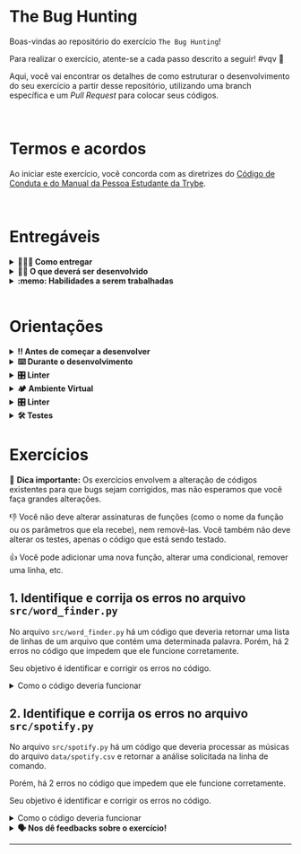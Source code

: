 # The Bug Hunting

Boas-vindas ao repositório do exercício `The Bug Hunting`!

Para realizar o exercício, atente-se a cada passo descrito a seguir! #vqv 🚀

Aqui, você vai encontrar os detalhes de como estruturar o desenvolvimento do seu exercício a partir desse repositório, utilizando uma branch específica e um _Pull Request_ para colocar seus códigos.

<br />

# Termos e acordos

Ao iniciar este exercício, você concorda com as diretrizes do [Código de Conduta e do Manual da Pessoa Estudante da Trybe](https://app.betrybe.com/learn/student-manual/codigo-de-conduta-da-pessoa-estudante).

<br />

# Entregáveis

<details>
<summary><strong>🤷🏽‍♀️ Como entregar</strong></summary><br />

Para entregar o seu exercício, você deverá criar um _Pull Request_ neste repositório.

Lembre-se que você pode consultar nosso conteúdo sobre [Git & GitHub](https://app.betrybe.com/learn/course/5e938f69-6e32-43b3-9685-c936530fd326/module/fc998c60-386e-46bc-83ca-4269beb17e17/section/fe827a71-3222-4b4d-a66f-ed98e09961af/day/1a530297-e176-4c79-8ed9-291ae2950540/lesson/2b2edce7-9c49-4907-92a2-aa571f823b79) e nosso [Blog - Git & GitHub](https://blog.betrybe.com/tecnologia/git-e-github/) sempre que precisar!

</details>
  
<details>
<summary><strong>🧑‍💻 O que deverá ser desenvolvido</strong></summary><br />

Neste exercício, você vai praticar os seus conhecimentos em Python e a habilidade de debugar código.

Para isso, você vai receber algumas pequenas aplicações em Python que possuem alguns erros no código que impedem que ele funcione corretamente. Seu trabalho será identificar e corrigir esses erros!

<br />

</details>
  
<details>
  <summary><strong>:memo: Habilidades a serem trabalhadas</strong></summary><br />

Neste exercício, verificamos se você é capaz de:

- Identificar erros em código Python
- Corrigir erros em código Python
- Utilizar a ferramenta de debug integrada ao VS Code
- Escrever código Python que passa em testes de integração

</details>

<br/>

# Orientações
  
<details>

   <summary><strong>‼ Antes de começar a desenvolver </strong></summary><br />

1. Clone o repositório

- Use o comando: `git clone git@github.com:tryber/python-0x-exercicio-the-bug-hunting.git`
- Entre na pasta do repositório que você acabou de clonar:
  - `cd python-0x-exercicio-the-bug-hunting`

2. Instale as dependências

- Siga os passos do tópico [**🏕️ Ambiente Virtual**]

3. Crie uma branch a partir da branch `main`

- Verifique que você está na branch `main`
  - Exemplo: `git branch`
- Se você não estiver, mude para a branch `main`
  - Exemplo: `git checkout main`
- Agora, crie uma branch à qual você vai submeter os `commits` do seu exercício:
  - Você deve criar uma branch no seguinte formato: `nome-sobrenome-nome-do-exercício`;
  - Exemplo: `git checkout -b maria-soares-exercicio-the-bug-hunting`

4. Crie na raiz do exercício os arquivos que você precisará desenvolver:

- Verifique que você está na raiz do exercício:
  - Exemplo: `pwd` -> o retorno vai ser algo tipo _/Users/maria/code/**python-0x-exercicio-the-bug-hunting**_
- Crie ou edite algum arquivo necessário ao exercício

5. Adicione as mudanças ao _stage_ do Git e faça um `commit`

- Verifique que as mudanças ainda não estão no _stage_:
  - Exemplo: `git status` (devem aparecer listados os novos arquivos em vermelho)
- Adicione o novo arquivo ao _stage_ do Git:
  - Exemplo:
    - `git add .` (adicionando todas as mudanças - _que estavam em vermelho_ - ao stage do Git)
    - `git status` (devem aparecer listados os arquivos em verde)
- Faça o `commit` inicial:
  - Exemplo:
    - `git commit -m 'iniciando o exercício. VAMOS COM TUDO :rocket:'` (fazendo o primeiro commit)
    - `git status` (deve aparecer uma mensagem tipo _nothing to commit_ )

6. Adicione a sua branch com o novo `commit` ao repositório remoto

- Usando o exemplo anterior: `git push -u origin maria-soares-exercicio-the-bug-hunting`

7. Crie um novo `Pull Request` _(PR)_

- Vá até a página de _Pull Requests_ do repositório no GitHub em `<url_do_repositório>/pulls`:
  - Clique no botão verde _"New pull request"_
  - Clique na caixa de seleção _"Compare"_ e escolha a sua branch **com atenção**
- Coloque um título para o seu _Pull Request_
  - Exemplo: _"Cria tela de busca"_
- Clique no botão verde _"Create pull request"_
- Adicione uma descrição para o _Pull Request_, um título nítido que o identifique, e clique no botão verde _"Create pull request"_
 <img width="1335" alt="Exemplo de pull request" src="https://user-images.githubusercontent.com/42356399/166255109-b95e6eb4-2503-45e5-8fb3-cf7caa0436e5.png">
- Volte até a página de _Pull Requests_ do repositório no GitHub em `<url_do_repositório>/pulls` e confira que o seu _Pull Request_ está criado

</details>

<details>

<summary><strong>⌨️ Durante o desenvolvimento</strong></summary><br />

Faça `commits` das alterações que você fizer no código regularmente, pois assim você garante visibilidade para o time da Trybe e treina essa prática para o mercado de trabalho :) ;

- Lembre-se de sempre após um (ou alguns) `commits` atualizar o repositório remoto;
- Os comandos que você utilizará com mais frequência são:

  - `git status` _(para verificar o que está em vermelho - fora do stage - e o que está em verde - no stage)_;
  - `git add` _(para adicionar arquivos ao stage do Git)_;
  - `git commit` _(para criar um commit com os arquivos que estão no stage do Git)_;
  - `git push -u origin nome-da-branch` _(para enviar o commit para o repositório remoto na primeira vez que fizer o `push` de uma nova branch)_;
  - `git push` _(para enviar o commit para o repositório remoto após o passo anterior)_.

</details>

<details>
  <summary><strong>🎛 Linter</strong></summary><br />

  Para garantir a qualidade do código, vamos utilizar nesses exercícios o linter `Flake8`.
  Assim o código estará alinhado com as boas práticas de desenvolvimento, sendo mais legível
  e de fácil manutenção! Para rodá-lo localmente no projeto, execute o comandos abaixo:

  ```bash
  python3 -m flake8
  ```

  ⚠️ **PULL REQUESTS COM ISSUES DE LINTER NÃO SERÃO AVALIADAS.
  ATENTE-SE PARA RESOLVÊ-LAS ANTES DE FINALIZAR O DESENVOLVIMENTO!** ⚠️
</details>

<details>
  <summary><strong>🏕️ Ambiente Virtual</strong></summary>
  O Python oferece um recurso chamado de ambiente virtual, onde permite sua máquina rodar sem conflitos, diferentes tipos de projetos com diferentes versões de bibliotecas.

  1. **Criar o ambiente virtual**

  ```bash
  python3 -m venv .venv
  ```

  2. **Ativar o ambiente virtual**

  ```bash
  source .venv/bin/activate
  ```

  3. **Instalar as dependências no ambiente virtual**

  ```bash
  python3 -m pip install -r dev-requirements.txt
  ```

  Com o seu ambiente virtual ativo, as dependências serão instaladas neste ambiente.
  Quando precisar desativar o ambiente virtual, execute o comando `deactivate`. Lembre-se de ativar novamente quando voltar a trabalhar no exercício.

  O arquivo `dev-requirements.txt` contém todas as dependências que serão utilizadas no exercício.

  Se o VS Code não reconhecer as dependências instaladas no ambiente virtual criado, será necessário informar o caminho do interpretador Python. Para isso, abra o VS Code e pressione `Ctrl + Shift + P` (no Mac, `Cmd + Shift + P`) e digite `Python: Select Interpreter`. Selecione o interpretador que possui o caminho `./.venv/bin/python` no nome.
</details>

<details>
<summary><strong>🎛 Linter</strong></summary>

Para garantir a qualidade do código, vamos utilizar nesses exercícios o linter `Flake8`. Assim o código estará alinhado com as boas práticas de desenvolvimento, sendo mais legível e de fácil manutenção! Para poder executar o `Flake8`, certifique-se de ter seguido os passos do tópico [**🏕️ Ambiente Virtual**] dentro do repositório.

Para rodá-lo localmente no repositório, execute o comando a seguir:

```bash
python3 -m flake8
```

Se a análise do `Flake8` encontrar problemas no seu código, tais problemas serão mostrados no seu terminal. Se não houver problema no seu código, nada será impresso no seu terminal.

Você pode também pode contar com a ajuda do `Flake8` no `VSCode`. Para isso, basta instalar a [extensão oficial do VS Code para a linguagem Python](https://marketplace.visualstudio.com/items?itemName=ms-python.python).

Em caso de dúvidas, confira o material na plataforma sobre [configuração do ambiente Python](https://app.betrybe.com/learn/course/5e938f69-6e32-43b3-9685-c936530fd326/module/f04cdb21-382e-4588-8950-3b1a29afd2dd/section/aa76abc8-b842-40d9-b5cc-baa960952129/lesson/dd80466d-31d4-4b35-bacf-d789e261fa7d).

⚠️ **PULL REQUESTS COM ISSUES NO LINTER NÃO SERÃO AVALIADAS. ATENTE-SE PARA RESOLVÊ-LAS ANTES DE FINALIZAR O DESENVOLVIMENTO!** ⚠️

</details>

<details>
  <summary><strong>🛠 Testes</strong></summary>

  Para executar os testes certifique-se de que você está com o ambiente virtual ativado.

  <strong>Executar os testes</strong>

  ```bash
  python3 -m pytest
  ```

  O arquivo `pyproject.toml` já configura corretamente o pytest. Entretanto, caso você tenha problemas com isso e queira explicitamente uma saída completa, o comando é:

  ```bash
  python3 -m pytest -s -vv
  ```

  O `pytest` possui diversos parâmetros que podem ser utilizados para executar os testes de diferentes formas. Alguns exemplos são:

  ```bash
  python3 -m pytest tests/test_nome_do_arquivo.py  # Executa todos os testes do arquivo de testes especificado
  python3 -m pytest tests/test_nome_do_arquivo.py::test_nome_do_teste  # Executa apenas o teste especificado
  python3 -m pytest -k expressao  # Executa apenas os testes que contém a expressão informada como substring
  python3 -m pytest -x  # Executa os testes até encontrar o primeiro erro
  ```

  Você pode combinar os parâmetros para executar os testes da forma que desejar! Para mais informações, consulte a [documentação do pytest](https://docs.pytest.org/en/6.2.x/contents.html).
</details>

# Exercícios

📍 **Dica importante:** Os exercícios envolvem a alteração de códigos existentes para que bugs sejam corrigidos, mas não esperamos que você faça grandes alterações.

👎 Você não deve alterar assinaturas de funções (como o nome da função ou os parâmetros que ela recebe), nem removê-las. Você também não deve alterar os testes, apenas o código que está sendo testado.

👍 Você pode adicionar uma nova função, alterar uma condicional, remover uma linha, etc.

## 1. Identifique e corrija os erros no arquivo `src/word_finder.py`

No arquivo `src/word_finder.py` há um código que deveria retornar uma lista de linhas de um arquivo que contém uma determinada palavra. Porém, há 2 erros no código que impedem que ele funcione corretamente.

Seu objetivo é identificar e corrigir os erros no código.

<details>

<summary> Como o código deveria funcionar </code>
</summary><br/>

A aplicação do arquivo `src/word_finder.py` deve ser executada da seguinte forma:

```bash
python3 src/word_finder.py
```

Ao executar o comando acima, a aplicação deveria retornar uma lista de linhas de um arquivo que contém uma determinada palavra. No código atual, a palavra que está sendo buscada é `python` e o arquivo que está sendo lido é o `data/word_finder.txt`.

Nesse caso, a saída esperada é a seguinte:

```txt
[1, 2, 3, 4, 6, 8]
```

</details>

## 2. Identifique e corrija os erros no arquivo `src/spotify.py`

No arquivo `src/spotify.py` há um código que deveria processar as músicas do arquivo `data/spotify.csv` e retornar a análise solicitada na linha de comando.

Porém, há 2 erros no código que impedem que ele funcione corretamente.

Seu objetivo é identificar e corrigir os erros no código.

<details>

<summary> Como o código deveria funcionar </code>
</summary><br/>

As possíveis análises são:

- `1`: retorna as músicas mais instrumentais;
- `2`: retorna as músicas mais dançantes;
- `3`: retorna as músicas mais enérgicas.

A aplicação do arquivo `src/spotify.py` deve ser executada da seguinte forma:

```bash
python3 src/spotify.py 1
```

Ao executar o comando acima, a aplicação deveria retornar a lista das 10 músicas "mais instrumentais", mas você pode escolher qualquer uma das análises disponíveis (`1`, `2` ou `3`).

No nosso caso, a saída esperada é:

```txt
Top 10 músicas mais instrumentais:
 1 - 'Cornfield Chase' de Hans Zimmer
 2 - 'Day One (Interstellar Theme)' de Hans Zimmer
 3 - 'Chevaliers De Sangreal - From The Da Vinci Code Original Motion Picture Soundtrack' de Hans Zimmer
 4 - 'Experience' de Ludovico Einaudi
 5 - 'The Tree' de Ludovico Einaudi
 6 - 'Temple White' de Ludovico Einaudi
 7 - 'Natural Light' de Ludovico Einaudi
 8 - 'First Step' de Hans Zimmer
 9 - 'Veridis Quo' de Daft Punk
10 - 'Goldberg Variations, BWV 988: Aria' de Johann Sebastian Bach
```

</details>

<details>
<summary><strong> 🗣 Nos dê feedbacks sobre o exercício!</strong></summary><br />

Ao finalizar e submeter o exercício, não se esqueça de avaliar sua experiência preenchendo o [formulário](https://be-trybe.typeform.com/to/ZTeR4IbH).
**Leva menos de 3 minutos!**

</details>

---
